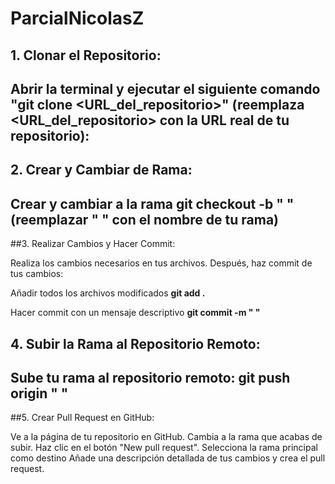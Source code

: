 # ParcialNicolasZ
## 1. Clonar el Repositorio:

Abrir la terminal y ejecutar el siguiente comando **"git clone <URL_del_repositorio>"** (reemplaza <URL_del_repositorio> con la URL real de tu repositorio):
----
## 2. Crear y Cambiar de Rama:

Crear y cambiar a la rama **git checkout -b " "** (reemplazar " " con el nombre de tu rama)
----
##3. Realizar Cambios y Hacer Commit:

Realiza los cambios necesarios en tus archivos. Después, haz commit de tus cambios:

Añadir todos los archivos modificados
**git add .**

Hacer commit con un mensaje descriptivo
**git commit -m " "**

## 4. Subir la Rama al Repositorio Remoto:

Sube tu rama al repositorio remoto:
**git push origin " "**
----
##5. Crear Pull Request en GitHub:

Ve a la página de tu repositorio en GitHub.
Cambia a la rama que acabas de subir.
Haz clic en el botón "New pull request".
Selecciona la rama principal como destino 
Añade una descripción detallada de tus cambios y crea el pull request.
